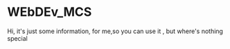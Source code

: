 # WEbDEv_MCS
Hi,  it's just some information, for me,so you can use it , but where's nothing special
